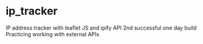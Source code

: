 # ip_tracker
IP address tracker with leaflet JS and ipify API
2nd successful one day build
Practicing working with external APIs
